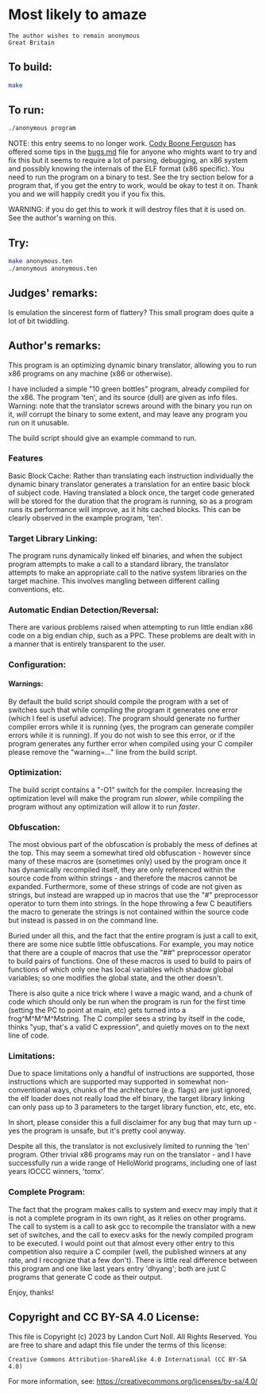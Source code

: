 # Most likely to amaze

    The author wishes to remain anonymous
    Great Britain

## To build:

```sh
make
```

## To run:

```sh
./anonymous program
```

NOTE: this entry seems to no longer work. [Cody Boone
Ferguson](/winners.html#Cody_Boone_Ferguson) has offered some tips in the
[bugs.md](/bugs.md) file for anyone who mights want to try and fix this but it
seems to require a lot of parsing, debugging, an x86 system and possibly knowing
the internals of the ELF format (x86 specific). You need to run the program on a
binary to test. See the try section below for a program that, if you get the
entry to work, would be okay to test it on. Thank you and we will happily credit
you if you fix this.

WARNING: if you do get this to work it will destroy files that it is used on.
See the author's warning on this.


## Try:

```sh
make anonymous.ten
./anonymous anonymous.ten
```


## Judges' remarks:

Is emulation the sincerest form of flattery?  This small program does
quite a lot of bit twiddling.

## Author's remarks:

This program is an optimizing dynamic binary translator, allowing you to
run x86 programs on any machine (x86 or otherwise).

I have included a simple "10 green bottles" program, already compiled
for the x86.  The program 'ten', and its source (dull) are given as info
files.  Warning: note that the translator screws around with the binary
you run on it, *will* corrupt the binary to some extent, and may leave
any program you run on it unusable.

The build script should give an example command to run.

### Features

Basic Block Cache: Rather than translating each instruction individually
the dynamic binary translator generates a translation for an entire
basic block of subject code.  Having translated a block once, the target
code generated will be stored for the duration that the program is
running, so as a program runs its performance will improve, as it hits
cached blocks.  This can be clearly observed in the example program,
'ten'.

### Target Library Linking:

The program runs dynamically linked elf binaries, and when the subject
program attempts to make a call to a standard library, the translator
attempts to make an appropriate call to the native system libraries on
the target machine.  This involves mangling between different calling
conventions, etc.

### Automatic Endian Detection/Reversal:

There are various problems raised when attempting to run little endian
x86 code on a big endian chip, such as a PPC.  These problems are dealt
with in a manner that is entirely transparent to the user.

### Configuration:

#### Warnings:

By default the build script should compile the program with a set of
switches such that while compiling the program it generates one error
(which I feel is useful advice).  The program should generate no further
compiler errors while it is running (yes, the program can generate
compiler errors while it is running).  If you do not wish to see this
error, or if the program generates any further error when compiled using
your C compiler please remove the "warning=..." line from the build
script.

### Optimization:

The build script contains a "-O1" switch for the compiler.  Increasing
the optimization level will make the program run *slower*, while
compiling the program without any optimization will allow it to run
*faster*.

### Obfuscation:

The most obvious part of the obfuscation is probably the mess of defines
at the top.  This may seem a somewhat tired old obfuscation - however
since many of these macros are (sometimes only) used by the program once
it has dynamically recompiled itself, they are only referenced within
the source code from within strings - and therefore the macros cannot be
expanded.  Furthermore, some of these strings of code are not given as
strings, but instead are wrapped up in macros that use the "#"
preprocessor operator to turn them into strings. In the hope throwing a
few C beautifiers the macro to generate the strings is not contained
within the source code but instead is passed in on the command line.

Buried under all this, and the fact that the entire program is just a
call to exit, there are some nice subtle little obfuscations.  For
example, you may notice that there are a couple of macros that use the
"##" preprocessor operator to build pairs of functions.  One of these
macros is used to build to pairs of functions of which only one has
local variables which shadow global variables; so one modifies the
global state, and the other doesn't.

There is also quite a nice trick where I wave a magic wand, and a chunk
of code which should only be run when the program is run for the first
time (setting the PC to point at main, etc) gets turned into a
frog^M^M^M^Mstring.  The C compiler sees a string by itself in the code,
thinks "yup, that's a valid C expression", and quietly moves on to the
next line of code.

### Limitations:

Due to space limitations only a handful of instructions are supported,
those instructions which are supported may supported in somewhat
non-conventional ways, chunks of the architecture (e.g. flags) are just
ignored, the elf loader does not really load the elf binary, the target
library linking can only pass up to 3 parameters to the target library
function, etc, etc, etc.

In short, please consider this a full disclaimer for any bug that may
turn up - yes the program is unsafe, but it's pretty cool anyway.

Despite all this, the translator is not exclusively limited to running
the 'ten' program.  Other trivial x86 programs may run on the translator
\- and I have successfully run a wide range of HelloWorld programs,
including one of last years IOCCC winners, 'tomx'.

### Complete Program:

The fact that the program makes calls to system and execv may imply that
it is not a complete program in its own right, as it relies on other
programs.  The call to system is a call to ask gcc to recompile the
translator with a new set of switches, and the call to execv asks for
the newly compiled program to be executed.  I would point out that
almost every other entry to this competition also require a C compiler
(well, the published winners at any rate, and I recognize that a few
don't).  There is little real difference between this program and one
like last years entry 'dhyang'; both are just C programs that generate C
code as their output.

Enjoy, thanks!

## Copyright and CC BY-SA 4.0 License:

This file is Copyright (c) 2023 by Landon Curt Noll.  All Rights Reserved.
You are free to share and adapt this file under the terms of this license:

    Creative Commons Attribution-ShareAlike 4.0 International (CC BY-SA 4.0)

For more information, see: https://creativecommons.org/licenses/by-sa/4.0/
